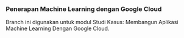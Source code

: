 ### Penerapan Machine Learning dengan Google Cloud

Branch ini digunakan untuk modul Studi Kasus: Membangun Aplikasi Machine Learning Dengan Google Cloud.
